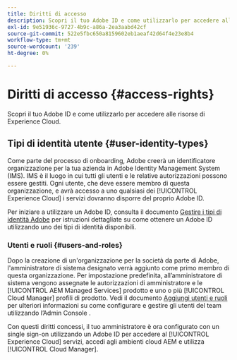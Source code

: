 ```yaml
---
title: Diritti di accesso
description: Scopri il tuo Adobe ID e come utilizzarlo per accedere alle risorse di Experience Cloud.
exl-id: 9e51936c-9727-4b9c-a86a-2ea3aabd42cf
source-git-commit: 522e5fbc650a8159602eb1aeaf42d64f4e23e8b4
workflow-type: tm+mt
source-wordcount: '239'
ht-degree: 0%

---
```



# Diritti di accesso {#access-rights}

Scopri il tuo Adobe ID e come utilizzarlo per accedere alle risorse di Experience Cloud.

## Tipi di identità utente {#user-identity-types}

Come parte del processo di onboarding, Adobe creerà un identificatore organizzazione per la tua azienda in Adobe Identity Management System (IMS). IMS è il luogo in cui tutti gli utenti e le relative autorizzazioni possono essere gestiti. Ogni utente, che deve essere membro di questa organizzazione, e avrà accesso a uno qualsiasi dei [!UICONTROL Experience Cloud] i servizi dovranno disporre del proprio Adobe ID.

Per iniziare a utilizzare un Adobe ID, consulta il documento [Gestire i tipi di identità Adobe](https://helpx.adobe.com/enterprise/using/identity.html) per istruzioni dettagliate su come ottenere un Adobe ID utilizzando uno dei tipi di identità disponibili.

### Utenti e ruoli {#users-and-roles}

Dopo la creazione di un&#39;organizzazione per la società da parte di Adobe, l&#39;amministratore di sistema designato verrà aggiunto come primo membro di questa organizzazione. Per impostazione predefinita, all’amministratore di sistema vengono assegnate le autorizzazioni di amministratore e le [!UICONTROL AEM Managed Services] prodotto e uno o più [!UICONTROL Cloud Manager] profili di prodotto. Vedi il documento [Aggiungi utenti e ruoli](/help/requirements/users-and-roles.md) per ulteriori informazioni su come configurare e gestire gli utenti del team utilizzando l’Admin Console .

Con questi diritti concessi, il tuo amministratore è ora configurato con un single sign-on utilizzando un Adobe ID per accedere al [!UICONTROL Experience Cloud] servizi, accedi agli ambienti cloud AEM e utilizza [!UICONTROL Cloud Manager].
